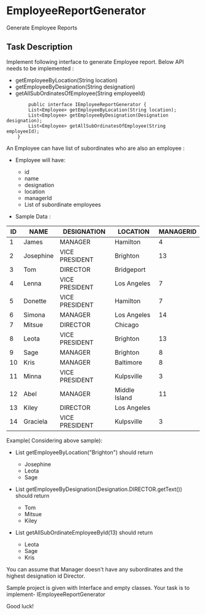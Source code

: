 # EmployeeReportGenerator
Generate Employee Reports

## Task Description

Implement following interface to generate Employee report. Below API needs to be implemented :
 * getEmployeeByLocation(String location)
 * getEmployeeByDesignation(String designation)
 * getAllSubOrdinatesOfEmployee(String employeeId)

```
        public interface IEmployeeReportGenerator {
   	    List<Employee> getEmployeeByLocation(String location);
   	    List<Employee> getEmployeeByDesignation(Designation designation);
   	    List<Employee> getAllSubOrdinatesOfEmployee(String employeeId);
   	}

```
	
An Employee can have list of subordinates who are also an employee :

- Employee will have:
	 - id
	 - name
	 - designation
	 - location
	 - managerId
	 - List of subordinate employees
	 
	 
- Sample Data :

| ID | NAME	     |   DESIGNATION	 |   LOCATION	   | MANAGERID
|----|-----------|-------------------|-----------------|---------------
| 1	 | James	 |   MANAGER	     |   Hamilton	   |   4
| 2	 | Josephine |	 VICE PRESIDENT	 |   Brighton	   |   13
| 3	 | Tom	     |   DIRECTOR	     |   Bridgeport	   |	
| 4	 | Lenna	 |   VICE PRESIDENT	 |   Los Angeles   |   7
| 5	 | Donette	 |   VICE PRESIDENT	 |   Hamilton	   |   7
| 6	 | Simona	 |   MANAGER	     |   Los Angeles   |   14
| 7	 | Mitsue	 |   DIRECTOR	     |   Chicago	   |	
| 8	 | Leota	 |   VICE PRESIDENT	 |   Brighton	   |   13
| 9	 | Sage	     |   MANAGER	     |   Brighton	   |   8
| 10 | Kris	     |   MANAGER	     |   Baltimore	   |   8
| 11 | Minna	 |   VICE PRESIDENT	 |   Kulpsville	   |   3
| 12 | Abel	     |   MANAGER	     |   Middle Island |   11
| 13 | Kiley	 |   DIRECTOR	     |   Los Angeles   |		
| 14 | Graciela	 |   VICE PRESIDENT	 |   Kulpsville	   |   3	 


Example( Considering above sample): 

 * List<Employee> getEmployeeByLocation("Brighton") should return
 
   - Josephine
   - Leota
   - Sage
   
* List<Employee> getEmployeeByDesignation(Designation.DIRECTOR.getText()) should return 

   - Tom
   - Mitsue
   - Kiley  
   
* List<Employee> getAllSubOrdinateEmployeeById(13) should return

   - Leota
   - Sage
   - Kris

You can assume that Manager doesn't have any subordinates and the highest designation id Director.
	 
Sample project is given with Interface and empty classes. Your task is to implement- IEmployeeReportGenerator
 
 Good luck!
